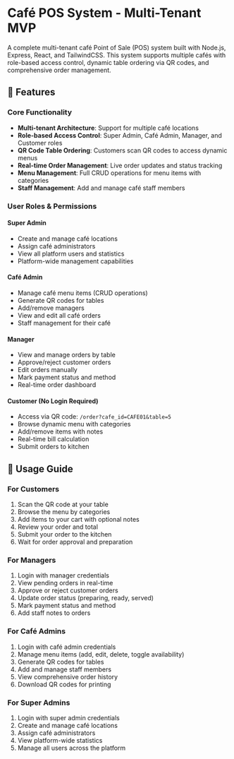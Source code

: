 # Café POS System - Multi-Tenant MVP

A complete multi-tenant café Point of Sale (POS) system built with Node.js, Express, React, and TailwindCSS. This system supports multiple cafés with role-based access control, dynamic table ordering via QR codes, and comprehensive order management.

## 🚀 Features

### Core Functionality
- **Multi-tenant Architecture**: Support for multiple café locations
- **Role-based Access Control**: Super Admin, Café Admin, Manager, and Customer roles
- **QR Code Table Ordering**: Customers scan QR codes to access dynamic menus
- **Real-time Order Management**: Live order updates and status tracking
- **Menu Management**: Full CRUD operations for menu items with categories
- **Staff Management**: Add and manage café staff members

### User Roles & Permissions

#### Super Admin
- Create and manage café locations
- Assign café administrators
- View all platform users and statistics
- Platform-wide management capabilities

#### Café Admin
- Manage café menu items (CRUD operations)
- Generate QR codes for tables
- Add/remove managers
- View and edit all café orders
- Staff management for their café

#### Manager
- View and manage orders by table
- Approve/reject customer orders
- Edit orders manually
- Mark payment status and method
- Real-time order dashboard

#### Customer (No Login Required)
- Access via QR code: `/order?cafe_id=CAFE01&table=5`
- Browse dynamic menu with categories
- Add/remove items with notes
- Real-time bill calculation
- Submit orders to kitchen

## 📱 Usage Guide

### For Customers
1. Scan the QR code at your table
2. Browse the menu by categories
3. Add items to your cart with optional notes
4. Review your order and total
5. Submit your order to the kitchen
6. Wait for order approval and preparation

### For Managers
1. Login with manager credentials
2. View pending orders in real-time
3. Approve or reject customer orders
4. Update order status (preparing, ready, served)
5. Mark payment status and method
6. Add staff notes to orders

### For Café Admins
1. Login with café admin credentials
2. Manage menu items (add, edit, delete, toggle availability)
3. Generate QR codes for tables
4. Add and manage staff members
5. View comprehensive order history
6. Download QR codes for printing

### For Super Admins
1. Login with super admin credentials
2. Create and manage café locations
3. Assign café administrators
4. View platform-wide statistics
5. Manage all users across the platform
